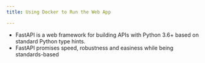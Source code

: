 ```yaml
---
title: Using Docker to Run the Web App

---
```

<!--Key takeaways-->

- FastAPI is a web framework for building APIs with Python 3.6+ based on standard Python type hints.
- FastAPI promises speed, robustness and easiness while being standards-based